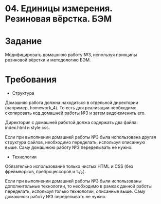 # 04. Единицы измерения. Резиновая вёрстка. БЭМ

# Задание

Модифицировать домашнюю работу №3, используя принципы резиновой вёрстки и методологию БЭМ.

# Требования

- Структура

Домашняя работа должна находиться в отдельной директории (например, homework_4). То есть для реализации необходимо скопировать код домашней работы №3 и затем видоизменить его.

Директория с домашней работой должа содержать два файла: index.html и style.css.

Если при выполнении домашней работы №3 была использована другая структура файлов, необходимо переделать, используя описанную выше. Саму домашнюю работу №3 переделывать не нужно.

- Технологии

Обязательно использование только чистых HTML и CSS (без фреймворков, препроцессоров и т.д.).

Если при выполнении домашней работы №3 были использованы дополнительные технологии, то необходимо в рамках данной работы переделать, используя только технологии, описанные выше. Саму домашнюю работу №3 переделывать не нужно.